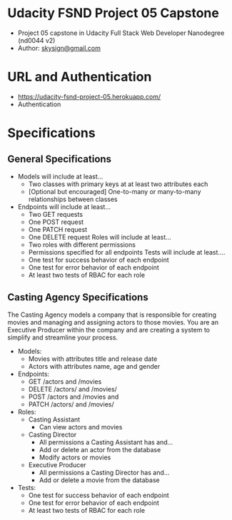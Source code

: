 # Udacity FSND Project 05 Capstone
* Project 05 capstone in Udacity Full Stack Web Developer Nanodegree (nd0044 v2)
* Author: skysign@gmail.com

# URL and Authentication
* https://udacity-fsnd-project-05.herokuapp.com/
* Authentication

# Specifications
## General Specifications
* Models will include at least…
  * Two classes with primary keys at at least two attributes each
  * [Optional but encouraged] One-to-many or many-to-many relationships between classes
* Endpoints will include at least…
  * Two GET requests
  * One POST request
  * One PATCH request
  * One DELETE request
    Roles will include at least…
  * Two roles with different permissions
  * Permissions specified for all endpoints
    Tests will include at least….
  * One test for success behavior of each endpoint
  * One test for error behavior of each endpoint
  * At least two tests of RBAC for each role

## Casting Agency Specifications
The Casting Agency models a company that is responsible for creating movies and managing and assigning actors to those movies. You are an Executive Producer within the company and are creating a system to simplify and streamline your process.

* Models:
  * Movies with attributes title and release date
  * Actors with attributes name, age and gender
* Endpoints:
  * GET /actors and /movies
  * DELETE /actors/ and /movies/
  * POST /actors and /movies and
  * PATCH /actors/ and /movies/
* Roles:
  * Casting Assistant
    * Can view actors and movies
  * Casting Director
    * All permissions a Casting Assistant has and…
    * Add or delete an actor from the database
    * Modify actors or movies
  * Executive Producer
    * All permissions a Casting Director has and…
    * Add or delete a movie from the database
* Tests:
  * One test for success behavior of each endpoint
  * One test for error behavior of each endpoint
  * At least two tests of RBAC for each role
